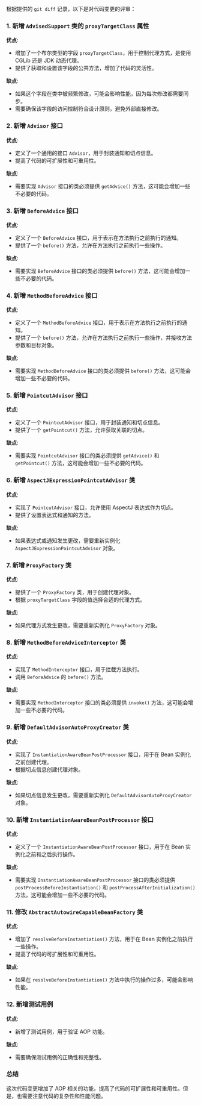 根据提供的 `git diff` 记录，以下是对代码变更的评审：

### 1. 新增 `AdvisedSupport` 类的 `proxyTargetClass` 属性

**优点**:
- 增加了一个布尔类型的字段 `proxyTargetClass`，用于控制代理方式，是使用 CGLib 还是 JDK 动态代理。
- 提供了获取和设置该字段的公共方法，增加了代码的灵活性。

**缺点**:
- 如果这个字段在类中被频繁修改，可能会影响性能，因为每次修改都需要同步。
- 需要确保该字段的访问控制符合设计原则，避免外部直接修改。

### 2. 新增 `Advisor` 接口

**优点**:
- 定义了一个通用的接口 `Advisor`，用于封装通知和切点信息。
- 提高了代码的可扩展性和可重用性。

**缺点**:
- 需要实现 `Advisor` 接口的类必须提供 `getAdvice()` 方法，这可能会增加一些不必要的代码。

### 3. 新增 `BeforeAdvice` 接口

**优点**:
- 定义了一个 `BeforeAdvice` 接口，用于表示在方法执行之前执行的通知。
- 提供了一个 `before()` 方法，允许在方法执行之前执行一些操作。

**缺点**:
- 需要实现 `BeforeAdvice` 接口的类必须提供 `before()` 方法，这可能会增加一些不必要的代码。

### 4. 新增 `MethodBeforeAdvice` 接口

**优点**:
- 定义了一个 `MethodBeforeAdvice` 接口，用于表示在方法执行之前执行的通知。
- 提供了一个 `before()` 方法，允许在方法执行之前执行一些操作，并接收方法参数和目标对象。

**缺点**:
- 需要实现 `MethodBeforeAdvice` 接口的类必须提供 `before()` 方法，这可能会增加一些不必要的代码。

### 5. 新增 `PointcutAdvisor` 接口

**优点**:
- 定义了一个 `PointcutAdvisor` 接口，用于封装通知和切点信息。
- 提供了一个 `getPointcut()` 方法，允许获取关联的切点。

**缺点**:
- 需要实现 `PointcutAdvisor` 接口的类必须提供 `getAdvice()` 和 `getPointcut()` 方法，这可能会增加一些不必要的代码。

### 6. 新增 `AspectJExpressionPointcutAdvisor` 类

**优点**:
- 实现了 `PointcutAdvisor` 接口，允许使用 AspectJ 表达式作为切点。
- 提供了设置表达式和通知的方法。

**缺点**:
- 如果表达式或通知发生更改，需要重新实例化 `AspectJExpressionPointcutAdvisor` 对象。

### 7. 新增 `ProxyFactory` 类

**优点**:
- 提供了一个 `ProxyFactory` 类，用于创建代理对象。
- 根据 `proxyTargetClass` 字段的值选择合适的代理方式。

**缺点**:
- 如果代理方式发生更改，需要重新实例化 `ProxyFactory` 对象。

### 8. 新增 `MethodBeforeAdviceInterceptor` 类

**优点**:
- 实现了 `MethodInterceptor` 接口，用于拦截方法执行。
- 调用 `BeforeAdvice` 的 `before()` 方法。

**缺点**:
- 需要实现 `MethodInterceptor` 接口的类必须提供 `invoke()` 方法，这可能会增加一些不必要的代码。

### 9. 新增 `DefaultAdvisorAutoProxyCreator` 类

**优点**:
- 实现了 `InstantiationAwareBeanPostProcessor` 接口，用于在 Bean 实例化之前创建代理。
- 根据切点信息创建代理对象。

**缺点**:
- 如果切点信息发生更改，需要重新实例化 `DefaultAdvisorAutoProxyCreator` 对象。

### 10. 新增 `InstantiationAwareBeanPostProcessor` 接口

**优点**:
- 定义了一个 `InstantiationAwareBeanPostProcessor` 接口，用于在 Bean 实例化之前和之后执行操作。

**缺点**:
- 需要实现 `InstantiationAwareBeanPostProcessor` 接口的类必须提供 `postProcessBeforeInstantiation()` 和 `postProcessAfterInitialization()` 方法，这可能会增加一些不必要的代码。

### 11. 修改 `AbstractAutowireCapableBeanFactory` 类

**优点**:
- 增加了 `resolveBeforeInstantiation()` 方法，用于在 Bean 实例化之前执行一些操作。
- 提高了代码的可扩展性和可重用性。

**缺点**:
- 如果在 `resolveBeforeInstantiation()` 方法中执行的操作过多，可能会影响性能。

### 12. 新增测试用例

**优点**:
- 新增了测试用例，用于验证 AOP 功能。

**缺点**:
- 需要确保测试用例的正确性和完整性。

### 总结

这次代码变更增加了 AOP 相关的功能，提高了代码的可扩展性和可重用性。但是，也需要注意代码的复杂性和性能问题。